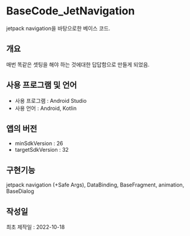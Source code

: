 # BaseCode_JetNavigation
jetpack navigation을 바탕으로한 베이스 코드.


## 개요
매번 똑같은 셋팅을 해야 하는 것에대한 답답함으로 만들게 되었음.


## 사용 프로그램 및 언어
- 사용 프로그램 : Android Studio
- 사용 언어 : Android, Kotlin


## 앱의 버전
- minSdkVersion : 26
- targetSdkVersion : 32


## 구현기능
jetpack navigation (+Safe Args), DataBinding, BaseFragment, animation, BaseDialog

## 작성일
최초 제작일 : 2022-10-18
